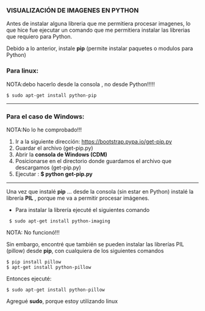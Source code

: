 ### VISUALIZACIÓN DE IMAGENES EN PYTHON

Antes de instalar alguna libreria que me permitiera procesar imagenes, lo que hice fue ejecutar un comando que me permitiera instalar las librerias que requiero para Python.

Debido a lo anterior, instale **pip** (permite instalar paquetes o modulos para Python)

### Para linux: 
NOTA:debo hacerlo desde la consola , no desde Python!!!!!

```
$ sudo apt-get install python-pip
```
______________________________________________________________________________________

### Para el caso de Windows:
NOTA:No lo he comprobado!!!

1. Ir a la siguiente dirección: https://bootstrap.pypa.io/get-pip.py 
2. Guardar el archivo (get-pip.py)
3. Abrir la **consola de Windows (CDM)**
4. Posicionarse en el directorio donde guardamos el archivo que descargamos (get-pip.py)
5. Ejecutar : **$ python get-pip.py**

__________________________________________________________________________________________



Una vez que instalé **pip** ... desde la consola (sin estar en Python) instalé la librería **PIL** , porque me va a permitir procesar imágenes.

- Para instalar la librería ejecuté el siguientes comando 

```
 $ sudo apt-get install python-imaging
```

NOTA: No funcionó!!!

Sin embargo, encontré que también se pueden instalar las librerías PIL (pillow) desde **pip**, con cualquiera de los siguientes comandos

```
$ pip install pillow
$ apt-get install python-pillow
```

Entonces ejecuté:

```
$ sudo apt-get install python-pillow

```
Agregué **sudo**, porque estoy utilizando linux





